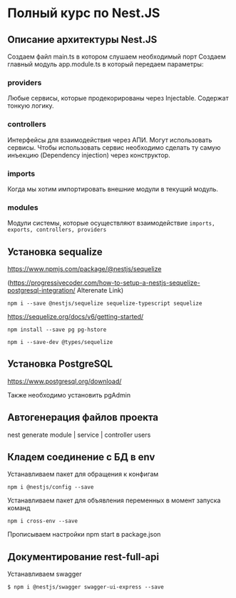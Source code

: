 # Полный курс по Nest.JS

## Описание архитектуры Nest.JS

Создаем файл main.ts в котором слушаем необходимый порт
Создаем главный модуль app.module.ts в который передаем параметры:
### providers
Любые сервисы, которые продекорированы через Injectable. Содержат тонкую логику.
### controllers
Интерфейсы для взаимодействия через АПИ. Могут использовать сервисы. Чтобы использовать сервис необходимо сделать ту самую инъекцию (Dependency injection) через конструктор.
### imports
Когда мы хотим импортировать внешние модули в текущий модуль.
### modules
Модули системы, которые осуществляют взаимодействие `imports, exports, controllers, providers`

## Установка sequalize

https://www.npmjs.com/package/@nestjs/sequelize 

(https://progressivecoder.com/how-to-setup-a-nestjs-sequelize-postgresql-integration/ Alterenate Link)

    npm i --save @nestjs/sequelize sequelize-typescript sequelize

https://sequelize.org/docs/v6/getting-started/

    npm install --save pg pg-hstore

    npm i --save-dev @types/sequelize

## Установка PostgreSQL

https://www.postgresql.org/download/

Также необходимо установить pgAdmin

## Автогенерация файлов проекта

nest generate module | service | controller users

## Кладем соединение с БД в env
Устанавливаем пакет для обращения к конфигам

    npm i @nestjs/config --save

Устанавливаем пакет для объявления переменных в момент запуска команд

    npm i cross-env --save

Прописываем настройки npm start в package.json

## Документирование rest-full-api

Устанавливаем swagger 

    $ npm i @nestjs/swagger swagger-ui-express --save